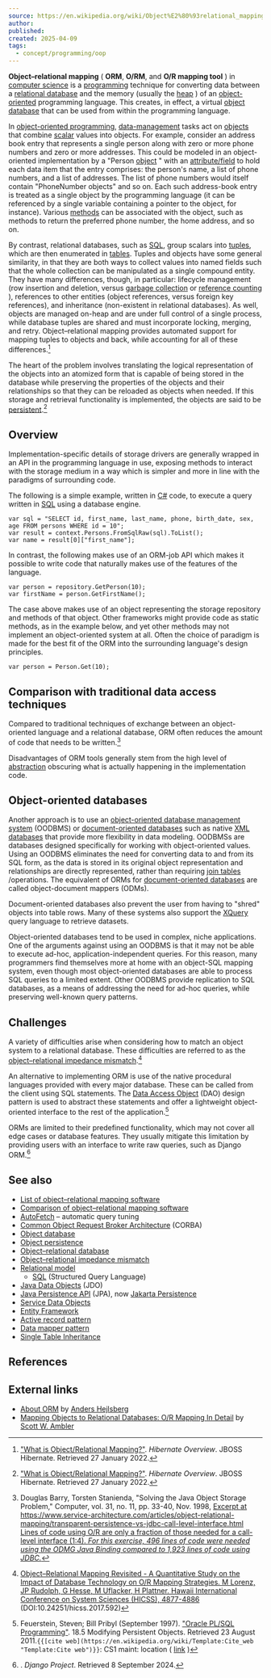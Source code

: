 ```yaml
---
source: https://en.wikipedia.org/wiki/Object%E2%80%93relational_mapping
author: 
published: 
created: 2025-04-09
tags:
  - concept/programming/oop
---
```

**Object–relational mapping** ( **ORM**, **O/RM**, and **O/R mapping tool** ) in [computer science](https://en.wikipedia.org/wiki/Computer_science "Computer science") is a [programming](https://en.wikipedia.org/wiki/Computer_programming "Computer programming") technique for converting data between a [relational database](https://en.wikipedia.org/wiki/Relational_database "Relational database") and the memory (usually the [heap](https://en.wikipedia.org/wiki/Memory_management#HEAP "Memory management") ) of an [object-oriented](https://en.wikipedia.org/wiki/Object-oriented "Object-oriented") programming language. This creates, in effect, a virtual [object database](https://en.wikipedia.org/wiki/Object_database "Object database") that can be used from within the programming language.

In [object-oriented programming](https://en.wikipedia.org/wiki/Object-oriented_programming "Object-oriented programming"), [data-management](https://en.wikipedia.org/wiki/Data_management "Data management") tasks act on [objects](https://en.wikipedia.org/wiki/Object_\(computer_science\) "Object (computer science)") that combine [scalar](https://en.wikipedia.org/wiki/Scalar_\(computing\) "Scalar (computing)") values into objects. For example, consider an address book entry that represents a single person along with zero or more phone numbers and zero or more addresses. This could be modeled in an object-oriented implementation by a "Person [object](https://en.wikipedia.org/wiki/Object_\(computer_science\) "Object (computer science)") " with an [attribute/field](https://en.wikipedia.org/wiki/Attribute_\(computing\) "Attribute (computing)") to hold each data item that the entry comprises: the person's name, a list of phone numbers, and a list of addresses. The list of phone numbers would itself contain "PhoneNumber objects" and so on. Each such address-book entry is treated as a single object by the programming language (it can be referenced by a single variable containing a pointer to the object, for instance). Various [methods](https://en.wikipedia.org/wiki/Method_\(computer_programming\) "Method (computer programming)") can be associated with the object, such as methods to return the preferred phone number, the home address, and so on.

By contrast, relational databases, such as [SQL](https://en.wikipedia.org/wiki/SQL "SQL"), group scalars into [tuples](https://en.wikipedia.org/wiki/Tuples "Tuples"), which are then enumerated in [tables](https://en.wikipedia.org/wiki/Table_\(database\) "Table (database)"). Tuples and objects have some general similarity, in that they are both ways to collect values into named fields such that the whole collection can be manipulated as a single compound entity. They have many differences, though, in particular: lifecycle management (row insertion and deletion, versus [garbage collection](https://en.wikipedia.org/wiki/Garbage_collection_\(computer_science\) "Garbage collection (computer science)") or [reference counting](https://en.wikipedia.org/wiki/Reference_counting "Reference counting") ), references to other entities (object references, versus foreign key references), and inheritance (non-existent in relational databases). As well, objects are managed on-heap and are under full control of a single process, while database tuples are shared and must incorporate locking, merging, and retry. Object–relational mapping provides automated support for mapping tuples to objects and back, while accounting for all of these differences.[^1]

The heart of the problem involves translating the logical representation of the objects into an atomized form that is capable of being stored in the database while preserving the properties of the objects and their relationships so that they can be reloaded as objects when needed. If this storage and retrieval functionality is implemented, the objects are said to be [persistent](https://en.wikipedia.org/wiki/Persistence_\(computer_science\) "Persistence (computer science)").[^1]

## Overview

Implementation-specific details of storage drivers are generally wrapped in an API in the programming language in use, exposing methods to interact with the storage medium in a way which is simpler and more in line with the paradigms of surrounding code.

The following is a simple example, written in [C#](https://en.wikipedia.org/wiki/C_Sharp_\(programming_language\) "C Sharp (programming language)") code, to execute a query written in [SQL](https://en.wikipedia.org/wiki/SQL "SQL") using a database engine.

```
var sql = "SELECT id, first_name, last_name, phone, birth_date, sex, age FROM persons WHERE id = 10";
var result = context.Persons.FromSqlRaw(sql).ToList();
var name = result[0]["first_name"];
```

In contrast, the following makes use of an ORM-job API which makes it possible to write code that naturally makes use of the features of the language.

```
var person = repository.GetPerson(10);
var firstName = person.GetFirstName();
```

The case above makes use of an object representing the storage repository and methods of that object. Other frameworks might provide code as static methods, as in the example below, and yet other methods may not implement an object-oriented system at all. Often the choice of paradigm is made for the best fit of the ORM into the surrounding language's design principles.

```
var person = Person.Get(10);
```

## Comparison with traditional data access techniques

Compared to traditional techniques of exchange between an object-oriented language and a relational database, ORM often reduces the amount of code that needs to be written.[^2]

Disadvantages of ORM tools generally stem from the high level of [abstraction](https://en.wikipedia.org/wiki/Database_abstraction_layer "Database abstraction layer") obscuring what is actually happening in the implementation code.

## Object-oriented databases

Another approach is to use an [object-oriented database management system](https://en.wikipedia.org/wiki/Object_database "Object database") (OODBMS) or [document-oriented databases](https://en.wikipedia.org/wiki/Document-oriented_database "Document-oriented database") such as native [XML databases](https://en.wikipedia.org/wiki/XML_database "XML database") that provide more flexibility in data modeling. OODBMSs are databases designed specifically for working with object-oriented values. Using an OODBMS eliminates the need for converting data to and from its SQL form, as the data is stored in its original object representation and relationships are directly represented, rather than requiring [join tables](https://en.wikipedia.org/wiki/Junction_table "Junction table") /operations. The equivalent of ORMs for [document-oriented databases](https://en.wikipedia.org/wiki/Document-oriented_database "Document-oriented database") are called object-document mappers (ODMs).

Document-oriented databases also prevent the user from having to "shred" objects into table rows. Many of these systems also support the [XQuery](https://en.wikipedia.org/wiki/XQuery "XQuery") query language to retrieve datasets.

Object-oriented databases tend to be used in complex, niche applications. One of the arguments against using an OODBMS is that it may not be able to execute ad-hoc, application-independent queries. For this reason, many programmers find themselves more at home with an object-SQL mapping system, even though most object-oriented databases are able to process SQL queries to a limited extent. Other OODBMS provide replication to SQL databases, as a means of addressing the need for ad-hoc queries, while preserving well-known query patterns.

## Challenges

A variety of difficulties arise when considering how to match an object system to a relational database. These difficulties are referred to as the [object–relational impedance mismatch](https://en.wikipedia.org/wiki/Object%E2%80%93relational_impedance_mismatch "Object–relational impedance mismatch").[^3]

An alternative to implementing ORM is use of the native procedural languages provided with every major database. These can be called from the client using SQL statements. The [Data Access Object](https://en.wikipedia.org/wiki/Data_access_object "Data access object") (DAO) design pattern is used to abstract these statements and offer a lightweight object-oriented interface to the rest of the application.[^4]

ORMs are limited to their predefined functionality, which may not cover all edge cases or database features. They usually mitigate this limitation by providing users with an interface to write raw queries, such as Django ORM.[^5]

## See also

- [List of object–relational mapping software](https://en.wikipedia.org/wiki/List_of_object%E2%80%93relational_mapping_software "List of object–relational mapping software")
- [Comparison of object–relational mapping software](https://en.wikipedia.org/wiki/Comparison_of_object%E2%80%93relational_mapping_software "Comparison of object–relational mapping software")
- [AutoFetch](https://en.wikipedia.org/wiki/AutoFetch "AutoFetch") – automatic query tuning
- [Common Object Request Broker Architecture](https://en.wikipedia.org/wiki/Common_Object_Request_Broker_Architecture "Common Object Request Broker Architecture") (CORBA)
- [Object database](https://en.wikipedia.org/wiki/Object_database "Object database")
- [Object persistence](https://en.wikipedia.org/wiki/Object_persistence "Object persistence")
- [Object–relational database](https://en.wikipedia.org/wiki/Object%E2%80%93relational_database "Object–relational database")
- [Object–relational impedance mismatch](https://en.wikipedia.org/wiki/Object%E2%80%93relational_impedance_mismatch "Object–relational impedance mismatch")
- [Relational model](https://en.wikipedia.org/wiki/Relational_model "Relational model")
	- [SQL](https://en.wikipedia.org/wiki/SQL "SQL") (Structured Query Language)
- [Java Data Objects](https://en.wikipedia.org/wiki/Java_Data_Objects "Java Data Objects") (JDO)
- [Java Persistence API](https://en.wikipedia.org/wiki/Java_Persistence_API "Java Persistence API") (JPA), now [Jakarta Persistence](https://en.wikipedia.org/wiki/Jakarta_Persistence "Jakarta Persistence")
- [Service Data Objects](https://en.wikipedia.org/wiki/Service_Data_Objects "Service Data Objects")
- [Entity Framework](https://en.wikipedia.org/wiki/Entity_Framework "Entity Framework")
- [Active record pattern](https://en.wikipedia.org/wiki/Active_record_pattern "Active record pattern")
- [Data mapper pattern](https://en.wikipedia.org/wiki/Data_mapper_pattern "Data mapper pattern")
- [Single Table Inheritance](https://en.wikipedia.org/wiki/Single_Table_Inheritance "Single Table Inheritance")

## References

## External links

- [About ORM](http://www.artima.com/intv/abstract3.html) by [Anders Hejlsberg](https://en.wikipedia.org/wiki/Anders_Hejlsberg "Anders Hejlsberg")
- [Mapping Objects to Relational Databases: O/R Mapping In Detail](http://www.agiledata.org/essays/mappingObjects.html) by [Scott W. Ambler](https://en.wikipedia.org/wiki/Scott_W._Ambler "Scott W. Ambler")

[^1]: ["What is Object/Relational Mapping?"](http://www.hibernate.org/about/orm). *Hibernate Overview*. JBOSS Hibernate. Retrieved 27 January 2022.

[^2]: Douglas Barry, Torsten Stanienda, "Solving the Java Object Storage Problem," Computer, vol. 31, no. 11, pp. 33-40, Nov. 1998, [Excerpt at https://www.service-architecture.com/articles/object-relational-mapping/transparent-persistence-vs-jdbc-call-level-interface.html Lines of code using O/R are only a fraction of those needed for a call-level interface (1:4). *For this exercise, 496 lines of code were needed using the ODMG Java Binding compared to 1,923 lines of code using JDBC.*](https://www.computer.org/csdl/magazine/co/1998/11/ry033/13rRUxC0SRY.)

[^3]: [Object–Relational Mapping Revisited - A Quantitative Study on the Impact of Database Technology on O/R Mapping Strategies. M Lorenz, JP Rudolph, G Hesse, M Uflacker, H Plattner. Hawaii International Conference on System Sciences (HICSS), 4877-4886](https://www.semanticscholar.org/paper/Object-Relational-Mapping-Revisited-A-Quantitative-Lorenz-Rudolph/708ac5e798b7e45b949d42e2f872549a3612e1e2) (DOI:10.24251/hicss.2017.592)

[^4]: Feuerstein, Steven; Bill Pribyl (September 1997). ["Oracle PL/SQL Programming"](http://docstore.mik.ua/orelly/oracle/prog2/ch18_05.htm). 18.5 Modifying Persistent Objects. Retrieved 23 August 2011.`{{[cite web](https://en.wikipedia.org/wiki/Template:Cite_web "Template:Cite web")}}`: CS1 maint: location ( [link](https://en.wikipedia.org/wiki/Category:CS1_maint:_location "Category:CS1 maint: location") )

[^5]: . *Django Project*. Retrieved 8 September 2024.